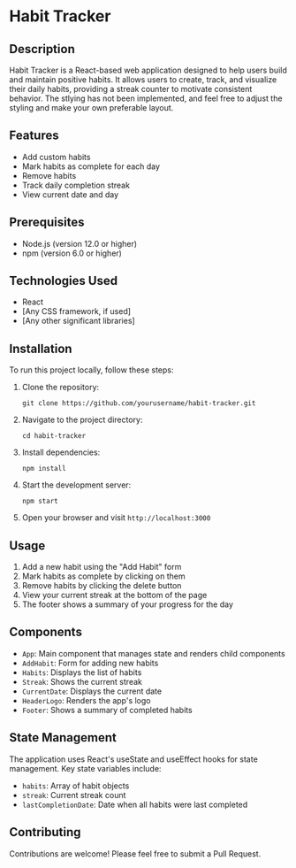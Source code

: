 # Habit Tracker

## Description
Habit Tracker is a React-based web application designed to help users build and maintain positive habits. It allows users to create, track, and visualize their daily habits, providing a streak counter to motivate consistent behavior. The stlying has not been implemented, and feel free to adjust the styling and make your own preferable layout.

## Features
- Add custom habits
- Mark habits as complete for each day
- Remove habits
- Track daily completion streak
- View current date and day

## Prerequisites
- Node.js (version 12.0 or higher)
- npm (version 6.0 or higher)

## Technologies Used
- React
- [Any CSS framework, if used]
- [Any other significant libraries]

## Installation
To run this project locally, follow these steps:

1. Clone the repository:
   ```
   git clone https://github.com/yourusername/habit-tracker.git
   ```
2. Navigate to the project directory:
   ```
   cd habit-tracker
   ```
3. Install dependencies:
   ```
   npm install
   ```
4. Start the development server:
   ```
   npm start
   ```
5. Open your browser and visit `http://localhost:3000`

## Usage
1. Add a new habit using the "Add Habit" form
2. Mark habits as complete by clicking on them
3. Remove habits by clicking the delete button
4. View your current streak at the bottom of the page
5. The footer shows a summary of your progress for the day

## Components
- `App`: Main component that manages state and renders child components
- `AddHabit`: Form for adding new habits
- `Habits`: Displays the list of habits
- `Streak`: Shows the current streak
- `CurrentDate`: Displays the current date
- `HeaderLogo`: Renders the app's logo
- `Footer`: Shows a summary of completed habits

## State Management
The application uses React's useState and useEffect hooks for state management. Key state variables include:
- `habits`: Array of habit objects
- `streak`: Current streak count
- `lastCompletionDate`: Date when all habits were last completed

## Contributing
Contributions are welcome! Please feel free to submit a Pull Request.
